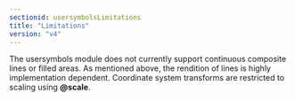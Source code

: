 ```yaml
---
sectionid: usersymbolsLimitations
title: "Limitations"
version: "v4"
---
```


The usersymbols module does not currently support continuous composite lines or filled areas. As mentioned above, the rendition of lines is highly implementation dependent. Coordinate system transforms are restricted to scaling using **@scale**.
